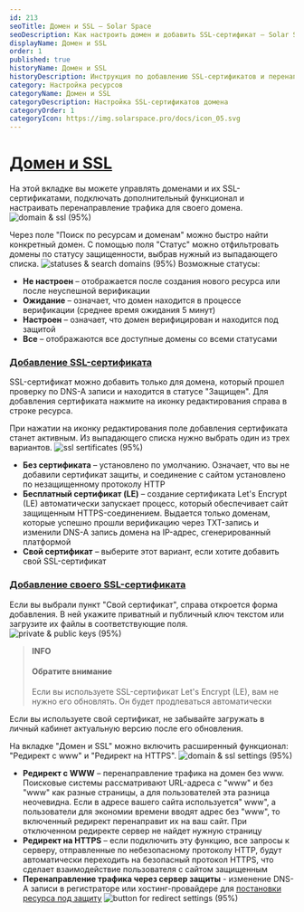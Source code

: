 ```yaml
---
id: 213
seoTitle: Домен и SSL — Solar Space
seoDescription: Как настроить домен и добавить SSL-сертификат — Solar Space. Управление доменами и их SSL-сертификатами, подключение дополнительного функционала для своего домена
displayName: Домен и SSL
order: 1
published: true
historyName: Домен и SSL
historyDescription: Инструкция по добавлению SSL-сертификатов и перенаправлению трафика
category: Настройка ресурсов
categoryName: Домен и SSL
categoryDescription: Настройка SSL-сертификатов домена
categoryOrder: 1
categoryIcon: https://img.solarspace.pro/docs/icon_05.svg
---
```


# [Домен и SSL](domain-&-ssl)

На этой вкладке вы можете управлять доменами и их SSL-сертификатами, подключать дополнительный функционал и настраивать перенаправление трафика для своего домена.
![domain & ssl (95%)](https://img.solarspace.pro/docs/field-domain&ssl.jpg "Вкладка Домен и SSL")

Через поле "Поиск по ресурсам и доменам" можно быстро найти конкретный домен. С помощью поля "Статус" можно отфильтровать домены по статусу защищенности, выбрав нужный из выпадающего списка.
![statuses & search domains (95%)](https://img.solarspace.pro/docs/search-status-domain&ssl.jpg "Статусы и поиск доменов")
Возможные статусы:
- **Не настроен** – отображается после создания нового ресурса или после неуспешной верификации
- **Ожидание** – означает, что домен находится в процессе верификации (среднее время ожидания 5 минут)
- **Настроен** – означает, что домен верифицирован и находится под защитой
- **Все** – отображаются все доступные домены со всеми статусами

### [Добавление SSL-сертификата](adding-ssl-certificate)

SSL-сертификат можно добавить только для домена, который прошел проверку по DNS-A записи и находится в статусе "Защищен". Для добавления сертификата нажмите на иконку редактирования справа в строке ресурса.

При нажатии на иконку редактирования поле добавления сертификата станет активным. Из выпадающего списка нужно выбрать один из трех вариантов.
![ssl sertificates (95%)](https://img.solarspace.pro/docs/sertificates-domain&ssl.jpg "Выбор SSL сертфииката")
- **Без сертификата** – установлено по умолчанию. Означает, что вы не добавили сертификат защиты, и соединение с сайтом установлено по незащищенному протоколу HTTP
- **Бесплатный сертификат (LE)** – создание сертификата Let's Encrypt (LE) автоматически запускает процесс, который обеспечивает сайт защищенным HTTPS-соединением. Выдается только доменам, которые успешно прошли верификацию через TXT-запись и изменили DNS-A запись домена на IP-адрес, сгенерированный платформой
- **Свой сертификат** – выберите этот вариант, если хотите добавить свой SSL-сертификат

### [Добавление своего SSL-сертификата](adding-custom-ssl-certificate)

Если вы выбрали пункт "Свой сертификат", справа откроется форма добавления. 
В ней укажите приватный и публичный ключ текстом или загрузите их файлы в соответствующие поля.
![private & public keys (95%)](https://img.solarspace.pro/docs/keys-domain&ssl.jpg "Добавление приватного и публичного ключа")

> **INFO**
> #### Обратите внимание
> Если вы используете SSL-сертификат Let's Encrypt (LE), вам не нужно его обновлять. Он будет продлеваться автоматически

Если вы используете свой сертификат, не забывайте загружать в личный кабинет актуальную версию после его обновления.

На вкладке "Домен и SSL" можно включить расширенный функционал: "Редирект с www" и "Редирект на HTTPS".
![domain & ssl settings (95%)](https://img.solarspace.pro/docs/settings-domain&ssl.jpg "Настройки домена и SSL")
- **Редирект с WWW** – перенаправление трафика на домен без www.
Поисковые системы рассматривают URL-адреса с "www" и без "www" как разные страницы, а для пользователей эта разница неочевидна. Если в адресе вашего сайта используется" www", а пользователи для экономии времени вводят адрес без "www", то включенный редирект перенаправит их на ваш сайт. При отключенном редиректе сервер не найдет нужную страницу
- **Редирект на HTTPS** – если подключить эту функцию, все запросы к серверу, отправленные по небезопасному протоколу HTTP, будут автоматически переходить на безопасный протокол HTTPS, что сделает взаимодействие пользователя с сайтом защищенным
- **Перенаправление трафика через сервер защиты** - изменение DNS-A записи в регистраторе или хостинг-провайдере для [постановки ресурса под защиту]([266])
![button for redirect settings (95%)](https://img.solarspace.pro/docs/button-for-redirect-traffics.jpg "Кнопка установки редиректа")